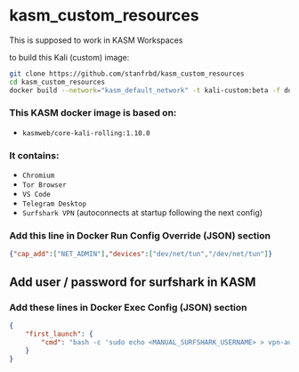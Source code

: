 # kasm_custom_resources

This is supposed to work in KASM Workspaces

to build this Kali (custom) image:

```bash
git clone https://github.com/stanfrbd/kasm_custom_resources
cd kasm_custom_resources
docker build --network="kasm_default_network" -t kali-custom:beta -f docker-custom-kali .
```

### This KASM docker image is based on:

* `kasmweb/core-kali-rolling:1.10.0`

### It contains:

* `Chromium`
* `Tor Browser`
* `VS Code`
* `Telegram Desktop`
* `Surfshark VPN` (autoconnects at startup following the next config)

### Add this line in **Docker Run Config Override (JSON)** section
```json
{"cap_add":["NET_ADMIN"],"devices":["dev/net/tun","/dev/net/tun"]}
```

## Add user / password for surfshark in KASM

### Add these lines in **Docker Exec Config (JSON)** section

```json
{
    "first_launch": {
        "cmd": "bash -c 'sudo echo <MANUAL_SURFSHARK_USERNAME> > vpn-auth.txt && sudo echo <MANUAL_SURFSHARK_PASSWORD> >> vpn-auth.txt && sudo openvpn --config /etc/openvpn/ovpn_configs/fi-hel.prod.surfshark.com_udp.ovpn --auth-user-pass vpn-auth.txt --mute-replay-warnings'"
    }
}
```
